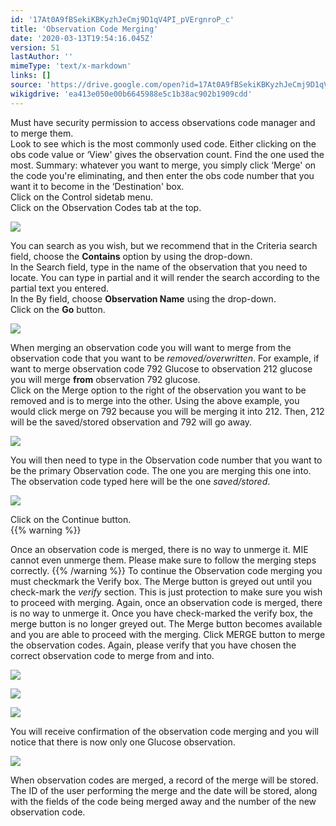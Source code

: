 ```yaml
---
id: '17At0A9fBSekiKBKyzhJeCmj9D1qV4PI_pVErgnroP_c'
title: 'Observation Code Merging'
date: '2020-03-13T19:54:16.045Z'
version: 51
lastAuthor: ''
mimeType: 'text/x-markdown'
links: []
source: 'https://drive.google.com/open?id=17At0A9fBSekiKBKyzhJeCmj9D1qV4PI_pVErgnroP_c'
wikigdrive: 'ea413e050e00b6645988e5c1b38ac902b1909cdd'
---
```

Must have security permission to access observations code manager and to merge them.  
Look to see which is the most commonly used code. Either clicking on the obs code value or ‘View' gives the observation count. Find the one used the most. Summary: whatever you want to merge, you simply click ‘Merge' on the code you're eliminating, and then enter the obs code number that you want it to become in the ‘Destination' box.  
Click on the Control sidetab menu.  
Click on the Observation Codes tab at the top.

![](../observation-code-merging.assets/a17c58c59957d7e6132ee9f031760103.png)

You can search as you wish, but we recommend that in the Criteria search field, choose the **Contains** option by using the drop-down.  
In the Search field, type in the name of the observation that you need to locate. You can type in partial and it will render the search according to the partial text you entered.  
In the By field, choose **Observation Name** using the drop-down.  
Click on the **Go** button.

![](../observation-code-merging.assets/798455e793ee1b9921266b2c6507ce80.png)

When merging an observation code you will want to merge from the observation code that you want to be *removed/overwritten*. For example, if want to merge observation code 792 Glucose to observation 212 glucose you will merge **from** observation 792 glucose.  
Click on the Merge option to the right of the observation you want to be removed and is to merge into the other. Using the above example, you would click merge on 792 because you will be merging it into 212. Then, 212 will be the saved/stored observation and 792 will go away.

![](../observation-code-merging.assets/5e5df8a4846bbc478716408192f81760.png)

You will then need to type in the Observation code number that you want to be the primary Observation code. The one you are merging this one into. The observation code typed here will be the one *saved/stored*.

![](../observation-code-merging.assets/908a054abebeed77fd7afa21ef56e00a.png)

Click on the Continue button.  
{{% warning %}}

Once an observation code is merged, there is no way to unmerge it. MIE cannot even unmerge them. Please make sure to follow the merging steps correctly.
{{% /warning %}}
To continue the Observation code merging you must checkmark the Verify box. The Merge button is greyed out until you check-mark the *verify* section. This is just protection to make sure you wish to proceed with merging. Again, once an observation code is merged, there is no way to unmerge it.
Once you have check-marked the verify box, the merge button is no longer greyed out. The Merge button becomes available and you are able to proceed with the merging. Click MERGE button to merge the observation codes. Again, please verify that you have chosen the correct observation code to merge from and into.

![](../observation-code-merging.assets/6035e207b9a742ef87a6d9a0f4617ce2.png)


![](../observation-code-merging.assets/b29a2bd5a9054d66844b4937e52aa1aa.png)


![](../observation-code-merging.assets/dc08ce092259b18321ef1104748b89ab.png)

You will receive confirmation of the observation code merging and you will notice that there is now only one Glucose observation.

![](../observation-code-merging.assets/cd05abc55fb3b93ef0ea46fc62668d5f.png)

When observation codes are merged, a record of the merge will be stored. The ID of the user performing the merge and the date will be stored, along with the fields of the code being merged away and the number of the new observation code.
